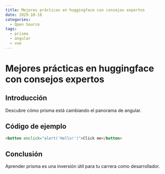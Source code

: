 ```yaml
---
title: Mejores prácticas en huggingface con consejos expertos
date: 2029-10-18
categories:
  - Open Source
tags:
  - prisma
  - angular
  - vue
---
```


# Mejores prácticas en huggingface con consejos expertos

## Introducción

Descubre cómo prisma está cambiando el panorama de angular.

## Código de ejemplo

```html
<button onclick="alert('Hello!')">Click me</button>
```

## Conclusión

Aprender prisma es una inversión útil para tu carrera como desarrollador.